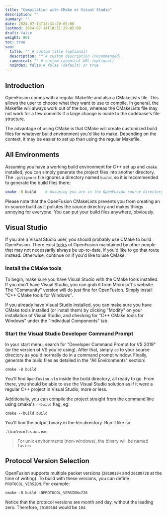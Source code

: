 ```yaml
---
title: "Compilation with CMake or Visual Studio"
description: ""
summary: ""
date: 2024-07-14T18:31:29-05:00
lastmod: 2024-07-14T18:31:29-05:00
draft: false
weight: 901
toc: true
seo:
  title: "" # custom title (optional)
  description: "" # custom description (recommended)
  canonical: "" # custom canonical URL (optional)
  noindex: false # false (default) or true
---
```


## Introduction

OpenFusion comes with a regular Makefile and also a CMakeLists file. This allows the user to choose what they want to use to compile. In general, the Makefile will always work out of the box, whereas the CMakeLists file may not work for a few commits if a large change is made to the codebase's file structure.

The advantage of using CMake is that CMake will create customized build files for whatever build environment you'd like to make. Depending on the context, it may be easier to set up than using the regular Makefile.

## All Environments

Assuming you have a working build environment for C++ set up and `cmake` installed, you can simply generate the project files into another directory. The `.gitignore` file ignores a directory named `build`, so it is recommended to generate the build files there:

```bash
cmake -B build    # Assuming you are in the OpenFusion source directory
```

Please note that the OpenFusion CMakeLists prevents you from creating an in-source build as it pollutes the source directory and makes things annoying for everyone. You can put your build files anywhere, obviously.

## Visual Studio

If you are a Visual Studio user, you should probably use CMake to build OpenFusion. There exist [forks](https://github.com/josephl70/OpenFusion_VS) of OpenFusion maintained by other people that may not necessarily always be up-to-date, if you'd like to go that route instead. Otherwise, continue on if you'd like to use CMake.

### Install the CMake tools

To begin, make sure you have Visual Studio with the CMake tools installed. If you don't have Visual Studio, you can grab it from Microsoft's website. The "Community" version will do just fine for OpenFusion. Simply install "C++ CMake tools for Windows".

If you already have Visual Studio installed, you can make sure you have CMake tools installed (or install them) by clicking "Modify" on your installation of Visual Studio, and checking for "C++ CMake tools for Windows" under the "Individual Components" tab.

### Start the Visual Studio Developer Command Prompt

In your start menu, search for "Developer Command Prompt for VS 2019" (or the version of VS you're using). After that, simply `cd` to your source directory as you'd normally do in a command prompt window. Finally, generate the build files as detailed in the "All Environments" section:

```
cmake -B build
```

You'll find `OpenFusion.sln` inside the build directory, all ready to go. From there, you should be able to use the Visual Studio solution as if it were a regular C++ project in Visual Studio, more or less.

Additionally, you can compile the project straight from the command line using cmake's `--build` flag, eg:

```
cmake --build build
```

You'll find the output binary in the `bin` directory. Run it like so:

```
.\bin\winfusion.exe
```
> For unix environments (non-windows), the binary will be named `fusion`

## Protocol Version Selection

OpenFusion supports multiple packet versions (`20100104` and `20100728` at the time of writing). To build with these versions, you can define `PROTOCOL_VERSION`. For example:

```
cmake -B build -DPROTOCOL_VERSION=728
```

Notice that the protocol versions are month and day, without the leading zero. Therefore, `20100104` would be `104`.
